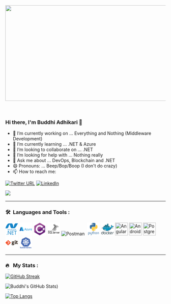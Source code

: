<div align="center">
  <img src="https://media.giphy.com/media/VyPgFPD2QcQKI/giphy.gif" width="600" height="300"/>
</div>

<p align="center"><img src="https://komarev.com/ghpvc/?username=LordDraagonLive&style=flat-square&color=blue" alt=""></p>


### Hi there, I'm Buddhi Adhikari 👋

- 🔭 I’m currently working on ... Everything and Nothing (Middleware Development)
- 🌱 I’m currently learning ... .NET & Azure
- 👯 I’m looking to collaborate on ... .NET
- 🤔 I’m looking for help with ... Nothing really
- 💬 Ask me about ... DevOps, Blockchain and .NET
- 😄 Pronouns: ... Beep/Bop/Boop (I don't do crazy)
- 📫 How to reach me: 

[![Twitter URL](https://img.shields.io/twitter/url?color=skyblue&label=Twitter&logo=Twitter&style=for-the-badge&url=https%3A%2F%2Ftwitter.com%2Fbuddhiadikari2)](https://twitter.com/LordDraagon)
[![LinkedIn](https://img.shields.io/badge/-LINKEDIN-0077B5?style=for-the-badge&logo=linkedin&logoColor=white)](https://www.linkedin.com/in/buddhi-adhikari/)
<a href='https://www.infiniumdev.me/'>
  
<img src='https://img.shields.io/badge/HOMEPAGE-gray?style=for-the-badge'>
  
</a>

---

### 🛠 &nbsp;Languages and Tools :

<p float="left">
  <img src="https://github.com/devicons/devicon/blob/master/icons/dot-net/dot-net-plain-wordmark.svg" title="DotNet" **alt="DotNet" width="40" height="40"/>
  <img src="https://github.com/devicons/devicon/blob/master/icons/azure/azure-original-wordmark.svg" title="Azure" **alt="Azure" width="40" height="40"/>
  <img src="https://github.com/devicons/devicon/blob/master/icons/csharp/csharp-original.svg" title="C#" **alt="C#" width="40" height="40"/>
  <img src="https://github.com/devicons/devicon/blob/master/icons/microsoftsqlserver/microsoftsqlserver-plain-wordmark.svg" title="Microsoft Sql Server" **alt="microsoftsqlserver" width="40" height="40"/>
  <img src="https://www.vectorlogo.zone/logos/getpostman/getpostman-icon.svg" title="Postman"  alt="Postman" width="40" height="40"/>&nbsp;
  <img src="https://github.com/devicons/devicon/blob/master/icons/python/python-original-wordmark.svg" title="Python" **alt="Python" width="40" height="40"/>
  <img src="https://github.com/devicons/devicon/blob/master/icons/docker/docker-original-wordmark.svg" title="Docker" **alt="Docker" width="40" height="40"/>
  <img src="https://angular.io/assets/images/logos/angular/angular.svg" title="Angular" **alt="Angular" width="40" height="40"/>
  <img src="https://developer.android.com/images/brand/Android_Robot.png" title="Android" **alt="Android" width="40" height="40"/>
  <img src="https://www.postgresql.org/media/img/about/press/elephant.png" title="PostgreSQL" **alt="PostgreSQL" width="40" height="40"/>
  <img src="https://github.com/devicons/devicon/blob/master/icons/git/git-original-wordmark.svg" title="Git" **alt="Git" width="40" height="40"/>
  <img src="https://github.com/devicons/devicon/blob/master/icons/kubernetes/kubernetes-plain-wordmark.svg" title="Kubernetes" **alt="Kubernetes" width="40" height="40"/>
</p>  

---

### 🔥 &nbsp; My Stats :

[![GitHub Streak](http://github-readme-streak-stats.herokuapp.com?user=LordDraagonLive&theme=dark&background=000000)](https://git.io/streak-stats)

![Buddhi's GitHub Stats](https://github-readme-stats.vercel.app/api?username=LordDraagonLive&show_icons=true&theme=dark))

[![Top Langs](https://github-readme-stats.vercel.app/api/top-langs/?username=LordDraagonLive&layout=compact&theme=vision-friendly-dark)](https://github.com/anuraghazra/github-readme-stats)
